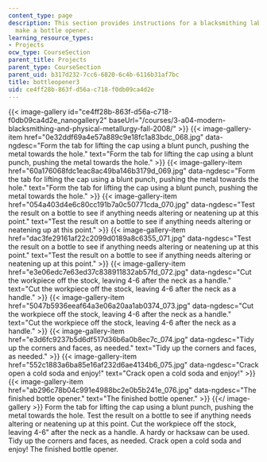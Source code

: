 ```yaml
---
content_type: page
description: This section provides instructions for a blacksmithing lab project to
  make a bottle opener.
learning_resource_types:
- Projects
ocw_type: CourseSection
parent_title: Projects
parent_type: CourseSection
parent_uid: b317d232-7cc6-6820-6c4b-6116b31af7bc
title: bottleopener3
uid: ce4ff28b-863f-d56a-c718-f0db09ca4d2e
---
```


{{< image-gallery id="ce4ff28b-863f-d56a-c718-f0db09ca4d2e_nanogallery2" baseUrl="/courses/3-a04-modern-blacksmithing-and-physical-metallurgy-fall-2008/" >}}
{{< image-gallery-item href="0e32ddf69a4e57a889c9e18fc1a83bdc_068.jpg" data-ngdesc="Form the tab for lifting the cap using a blunt punch, pushing the metal towards the hole." text="Form the tab for lifting the cap using a blunt punch, pushing the metal towards the hole." >}}
{{< image-gallery-item href="60a176068fdc1eac8ac49ba146b3179d_069.jpg" data-ngdesc="Form the tab for lifting the cap using a blunt punch, pushing the metal towards the hole." text="Form the tab for lifting the cap using a blunt punch, pushing the metal towards the hole." >}}
{{< image-gallery-item href="054a403d4e6c80cc191b7a0c50771cda_070.jpg" data-ngdesc="Test the result on a bottle to see if anything needs altering or neatening up at this point." text="Test the result on a bottle to see if anything needs altering or neatening up at this point." >}}
{{< image-gallery-item href="dac3fe29161af22c2099d0189a8c6355_071.jpg" data-ngdesc="Test the result on a bottle to see if anything needs altering or neatening up at this point." text="Test the result on a bottle to see if anything needs altering or neatening up at this point." >}}
{{< image-gallery-item href="e3e06edc7e63ed37c838911832ab57fd_072.jpg" data-ngdesc="Cut the workpiece off the stock, leaving 4-6 after the neck as a handle." text="Cut the workpiece off the stock, leaving 4-6 after the neck as a handle." >}}
{{< image-gallery-item href="5047b5936eeaf64a3e06a20aa1ab0374_073.jpg" data-ngdesc="Cut the workpiece off the stock, leaving 4-6 after the neck as a handle." text="Cut the workpiece off the stock, leaving 4-6 after the neck as a handle." >}}
{{< image-gallery-item href="e3d6fc9237b5d6df517d36b6a0b8ec7c_074.jpg" data-ngdesc="Tidy up the corners and faces, as needed." text="Tidy up the corners and faces, as needed." >}}
{{< image-gallery-item href="552c1883a6ba85e16af232d6ae4134b6_075.jpg" data-ngdesc="Crack open a cold soda and enjoy!" text="Crack open a cold soda and enjoy!" >}}
{{< image-gallery-item href="ab296c78b04c991e4988bc2e0b5b241e_076.jpg" data-ngdesc="The finished bottle opener." text="The finished bottle opener." >}}
{{</ image-gallery >}}
Form the tab for lifting the cap using a blunt punch, pushing the metal towards the hole. Test the result on a bottle to see if anything needs altering or neatening up at this point. Cut the workpiece off the stock, leaving 4-6" after the neck as a handle. A hardy or hacksaw can be used. Tidy up the corners and faces, as needed. Crack open a cold soda and enjoy! The finished bottle opener.